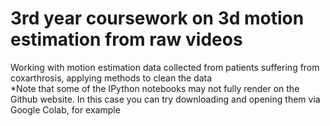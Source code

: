 # 3rd year coursework on 3d motion estimation from raw videos
Working with motion estimation data collected from patients suffering from coxarthrosis, applying methods to clean the data <br>
*Note that some of the IPython notebooks may not fully render on the Github website. In this case you can try downloading and opening them via Google Colab, for example
